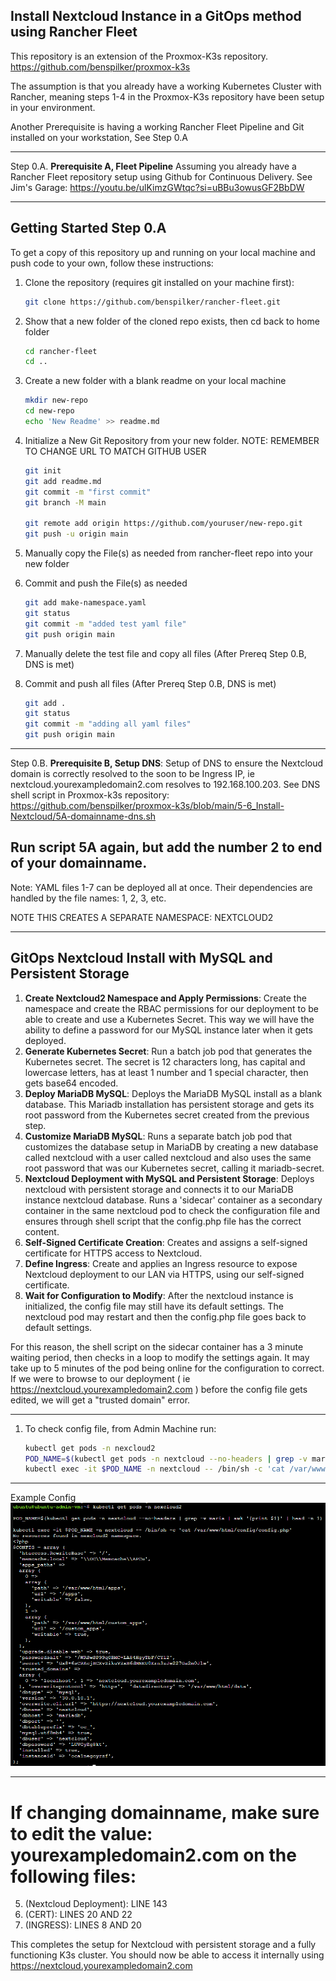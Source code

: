 ## Install Nextcloud Instance in a GitOps method using Rancher Fleet

This repository is an extension of the Proxmox-K3s repository.
https://github.com/benspilker/proxmox-k3s

The assumption is that you already have a working Kubernetes Cluster with Rancher, meaning steps 1-4 in the Proxmox-K3s repository have been setup in your environment.

Another Prerequisite is having a working Rancher Fleet Pipeline and Git installed on your workstation, See Step 0.A

---

Step 0.A. **Prerequisite A, Fleet Pipeline** Assuming you already have a Rancher Fleet repository setup using Github for Continuous Delivery. See Jim's Garage: https://youtu.be/ulKimzGWtqc?si=uBBu3owusGF2BbDW

---
## Getting Started Step 0.A

To get a copy of this repository up and running on your local machine and push code to your own, follow these instructions:

1. Clone the repository (requires git installed on your machine first):
    ```bash
    git clone https://github.com/benspilker/rancher-fleet.git

2. Show that a new folder of the cloned repo exists, then cd back to home folder
    ```bash    
    cd rancher-fleet
    cd ..

3. Create a new folder with a blank readme on your local machine
    ```bash
    mkdir new-repo
    cd new-repo
    echo 'New Readme' >> readme.md

4. Initialize a New Git Repository from your new folder.
NOTE: REMEMBER TO CHANGE URL TO MATCH GITHUB USER
    ```bash
    git init
    git add readme.md
    git commit -m "first commit"
    git branch -M main

    git remote add origin https://github.com/youruser/new-repo.git
    git push -u origin main

5. Manually copy the File(s) as needed from rancher-fleet repo into your new folder

6. Commit and push the File(s) as needed
    ```bash
    git add make-namespace.yaml
    git status
    git commit -m "added test yaml file"
    git push origin main

7. Manually delete the test file and copy all files (After Prereq Step 0.B, DNS is met)

8. Commit and push all files (After Prereq Step 0.B, DNS is met)
    ```bash
    git add .
    git status
    git commit -m "adding all yaml files"
    git push origin main
---
Step 0.B. **Prerequisite B, Setup DNS**: Setup of DNS to ensure the Nextcloud domain is correctly resolved to the soon to be Ingress IP, ie nextcloud.yourexampledomain2.com resolves to 192.168.100.203.
See DNS shell script in Proxmox-k3s repository: https://github.com/benspilker/proxmox-k3s/blob/main/5-6_Install-Nextcloud/5A-domainname-dns.sh

Run script 5A again, but add the number 2 to end of your domainname.
---
Note: YAML files 1-7 can be deployed all at once. Their dependencies are handled by the file names: 1, 2, 3, etc.

NOTE THIS CREATES A SEPARATE NAMESPACE: NEXTCLOUD2

---
## GitOps Nextcloud Install with MySQL and Persistent Storage

1. **Create Nextcloud2 Namespace and Apply Permissions**: Create the namespace and create the RBAC permissions for our deployment to be able to create and use a Kubernetes Secret. This way we will have the ability to define a password for our MySQL instance later when it gets deployed.
2. **Generate Kubernetes Secret**: Run a batch job pod that generates the Kubernetes secret. The secret is 12 characters long, has capital and lowercase letters, has at least 1 number and 1 special character, then gets base64 encoded.
3. **Deploy MariaDB MySQL**: Deploys the MariaDB MySQL install as a blank database. This Mariadb installation has persistent storage and gets its root password from the Kubernetes secret created from the previous step.
4. **Customize MariaDB MySQL**: Runs a separate batch job pod that customizes the database setup in MariaDB by creating a new database called nextcloud with a user called nextcloud and also uses the same root password that was our Kubernetes secret, calling it mariadb-secret.
5.  **Nextcloud Deployment with MySQL and Persistent Storage**: Deploys nextcloud with persistent storage and connects it to our MariaDB instance nextcloud database. Runs a 'sidecar' container as a secondary container in the same nextcloud pod to check the configuration file and ensures through shell script that the config.php file has the correct content.
6. **Self-Signed Certificate Creation**: Creates and assigns a self-signed certificate for HTTPS access to Nextcloud.
7. **Define Ingress**: Create and applies an Ingress resource to expose Nextcloud deployment to our LAN via HTTPS, using our self-signed certificate.
8. **Wait for Configuration to Modify**: After the nextcloud instance is initialized, the config file may still have its default settings. The nextcloud pod may restart and then the config.php file goes back to default settings. 

For this reason, the shell script on the sidecar container has a 3 minute waiting period, then checks in a loop to modify the settings again. It may take up to 5 minutes of the pod being online for the configuration to correct. If we were to browse to our deployment ( ie https://nextcloud.yourexampledomain2.com ) before the config file gets edited, we will get a "trusted domain" error.

---
1. To check config file, from Admin Machine run:
    ```bash
    kubectl get pods -n nexcloud2
    POD_NAME=$(kubectl get pods -n nextcloud --no-headers | grep -v maria | awk '{print $1}' | head -n 1)
    kubectl exec -it $POD_NAME -n nextcloud -- /bin/sh -c 'cat /var/www/html/config/config.php'

---
Example Config
<img src="example-config.png" width="800" />

---
# If changing domainname, make sure to edit the value: yourexampledomain2.com on the following files:
5. (Nextcloud Deployment): LINE 143
6. (CERT): LINES 20 AND 22
7. (INGRESS): LINES 8 AND 20

This completes the setup for Nextcloud with persistent storage and a fully functioning K3s cluster. You should now be able to access it internally using https://nextcloud.yourexampledomain2.com